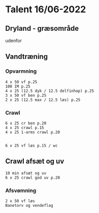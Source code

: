 # Talent 16/06-2022

## Dryland - græsområde
   udenfor

## Vandtræning
### Opvarmning
    4 x 50 vf p.25
    100 IM p.25
    4 x 25 (12.5 dyk / 12.5 delfinhop) p.25
    3 x 50 vf ben p.25
    2 x 25 (12.5 max / 12.5 løs) p.25

### Crawl
    6 x 25 cr ben p.20
    4 x 25 crawl p.15
    4 x 25 1-arms crawl p.20


    6 x 25 vf løs p.15 / wc  

## Crawl afsæt og uv
    10 min afsæt og uv
    6 x 25 crawl god uv p.20
    
### Afsvømning
    2 x 50 vf løs
    Banetorv og vendeflag